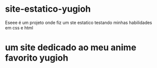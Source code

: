 # site-estatico-yugioh

Eseee é um projeto onde fiz um ste estatico testando minhas habilidades em css e html

# um site dedicado ao meu anime favorito yugioh
